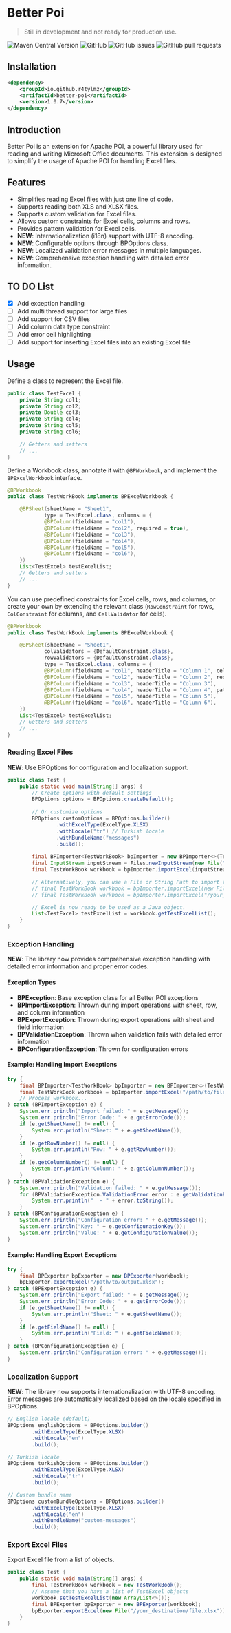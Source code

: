 # Better Poi

> Still in development and not ready for production use.

![Maven Central Version](https://img.shields.io/maven-central/v/io.github.r4tylmz/better-poi)
![GitHub](https://img.shields.io/github/license/r4tylmz/better-poi)
![GitHub issues](https://img.shields.io/github/issues/r4tylmz/better-poi)
![GitHub pull requests](https://img.shields.io/github/issues-pr/r4tylmz/better-poi)

## Installation

```xml
<dependency>
    <groupId>io.github.r4tylmz</groupId>
    <artifactId>better-poi</artifactId>
    <version>1.0.7</version>
</dependency>
```

## Introduction

Better Poi is an extension for Apache POI, a powerful library used for reading and writing Microsoft Office documents.
This extension is designed to simplify the usage of Apache POI for handling Excel files.

## Features

- Simplifies reading Excel files with just one line of code.
- Supports reading both XLS and XLSX files.
- Supports custom validation for Excel files.
- Allows custom constraints for Excel cells, columns and rows.
- Provides pattern validation for Excel cells.
- **NEW**: Internationalization (i18n) support with UTF-8 encoding.
- **NEW**: Configurable options through BPOptions class.
- **NEW**: Localized validation error messages in multiple languages.
- **NEW**: Comprehensive exception handling with detailed error information.

## TO DO List

- [x] Add exception handling
- [ ] Add multi thread support for large files
- [ ] Add support for CSV files
- [ ] Add column data type constraint
- [ ] Add error cell highlighting
- [ ] Add support for inserting Excel files into an existing Excel file

## Usage

Define a class to represent the Excel file.

```java
public class TestExcel {
    private String col1;
    private String col2;
    private Double col3;
    private String col4;
    private String col5;
    private String col6;

    // Getters and setters
    // ...
}
```

Define a Workbook class, annotate it with `@BPWorkbook`, and implement the `BPExcelWorkbook` interface.
```java
@BPWorkbook
public class TestWorkBook implements BPExcelWorkbook {

    @BPSheet(sheetName = "Sheet1",
            type = TestExcel.class, columns = {
            @BPColumn(fieldName = "col1"),
            @BPColumn(fieldName = "col2", required = true),
            @BPColumn(fieldName = "col3"),
            @BPColumn(fieldName = "col4"),
            @BPColumn(fieldName = "col5"),
            @BPColumn(fieldName = "col6"),
    })
    List<TestExcel> testExcelList;
    // Getters and setters
    // ...
}
```

You can use predefined constraints for Excel cells, rows, and columns, or create your own by extending the relevant
class (`RowConstraint` for rows, `ColConstraint` for columns, and `CellValidator` for cells).

```java
@BPWorkbook
public class TestWorkBook implements BPExcelWorkbook {

    @BPSheet(sheetName = "Sheet1",
            colValidators = {DefaultConstraint.class},
            rowValidators = {DefaultConstraint.class},
            type = TestExcel.class, columns = {
            @BPColumn(fieldName = "col1", headerTitle = "Column 1", cellValidators = {DefaultConstraint.class}),
            @BPColumn(fieldName = "col2", headerTitle = "Column 2", required = true),
            @BPColumn(fieldName = "col3", headerTitle = "Column 3"),
            @BPColumn(fieldName = "col4", headerTitle = "Column 4", pattern = "^[a-zA-Z0-9]*$"),
            @BPColumn(fieldName = "col5", headerTitle = "Column 5"),
            @BPColumn(fieldName = "col6", headerTitle = "Column 6"),
    })
    List<TestExcel> testExcelList;
    // Getters and setters
    // ...
}
```

### Reading Excel Files

**NEW**: Use BPOptions for configuration and localization support.

```java
public class Test {
    public static void main(String[] args) {
        // Create options with default settings
        BPOptions options = BPOptions.createDefault();
        
        // Or customize options
        BPOptions customOptions = BPOptions.builder()
                .withExcelType(ExcelType.XLSX)
                .withLocale("tr") // Turkish locale
                .withBundleName("messages")
                .build();
        
        final BPImporter<TestWorkBook> bpImporter = new BPImporter<>(TestWorkBook.class, customOptions);
        final InputStream inputStream = Files.newInputStream(new File("/your_source/file.xlsx").toPath());
        final TestWorkBook workbook = bpImporter.importExcel(inputStream);

        // Alternatively, you can use a File or String Path to import the Excel file:
        // final TestWorkBook workbook = bpImporter.importExcel(new File("/your_source/file.xlsx"));
        // final TestWorkBook workbook = bpImporter.importExcel("/your_source/file.xlsx");

        // Excel is now ready to be used as a Java object.
        List<TestExcel> testExcelList = workbook.getTestExcelList();
    }
}
```

### Exception Handling

**NEW**: The library now provides comprehensive exception handling with detailed error information and proper error codes.

#### Exception Types

- **BPException**: Base exception class for all Better POI exceptions
- **BPImportException**: Thrown during import operations with sheet, row, and column information
- **BPExportException**: Thrown during export operations with sheet and field information
- **BPValidationException**: Thrown when validation fails with detailed error information
- **BPConfigurationException**: Thrown for configuration errors

#### Example: Handling Import Exceptions

```java
try {
    final BPImporter<TestWorkBook> bpImporter = new BPImporter<>(TestWorkBook.class, options);
    final TestWorkBook workbook = bpImporter.importExcel("/path/to/file.xlsx");
    // Process workbook...
} catch (BPImportException e) {
    System.err.println("Import failed: " + e.getMessage());
    System.err.println("Error Code: " + e.getErrorCode());
    if (e.getSheetName() != null) {
        System.err.println("Sheet: " + e.getSheetName());
    }
    if (e.getRowNumber() != null) {
        System.err.println("Row: " + e.getRowNumber());
    }
    if (e.getColumnNumber() != null) {
        System.err.println("Column: " + e.getColumnNumber());
    }
} catch (BPValidationException e) {
    System.err.println("Validation failed: " + e.getMessage());
    for (BPValidationException.ValidationError error : e.getValidationErrors()) {
        System.err.println("  - " + error.toString());
    }
} catch (BPConfigurationException e) {
    System.err.println("Configuration error: " + e.getMessage());
    System.err.println("Key: " + e.getConfigurationKey());
    System.err.println("Value: " + e.getConfigurationValue());
}
```

#### Example: Handling Export Exceptions

```java
try {
    final BPExporter bpExporter = new BPExporter(workbook);
    bpExporter.exportExcel("/path/to/output.xlsx");
} catch (BPExportException e) {
    System.err.println("Export failed: " + e.getMessage());
    System.err.println("Error Code: " + e.getErrorCode());
    if (e.getSheetName() != null) {
        System.err.println("Sheet: " + e.getSheetName());
    }
    if (e.getFieldName() != null) {
        System.err.println("Field: " + e.getFieldName());
    }
} catch (BPConfigurationException e) {
    System.err.println("Configuration error: " + e.getMessage());
}
```

### Localization Support

**NEW**: The library now supports internationalization with UTF-8 encoding. Error messages are automatically localized based on the locale specified in BPOptions.

```java
// English locale (default)
BPOptions englishOptions = BPOptions.builder()
        .withExcelType(ExcelType.XLSX)
        .withLocale("en")
        .build();

// Turkish locale
BPOptions turkishOptions = BPOptions.builder()
        .withExcelType(ExcelType.XLSX)
        .withLocale("tr")
        .build();

// Custom bundle name
BPOptions customBundleOptions = BPOptions.builder()
        .withExcelType(ExcelType.XLSX)
        .withLocale("en")
        .withBundleName("custom-messages")
        .build();
```

### Export Excel Files

Export Excel file from a list of objects.

```java
public class Test {
    public static void main(String[] args) {
        final TestWorkBook workbook = new TestWorkBook();
        // Assume that you have a list of TestExcel objects
        workbook.setTestExcelList(new ArrayList<>());
        final BPExporter bpExporter = new BPExporter(workbook);
        bpExporter.exportExcel(new File("/your_destination/file.xlsx"));
    }
}
```